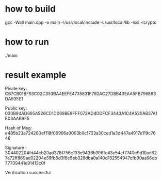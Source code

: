 # how to build
gcc -Wall main.cpp -o main -I/usr/local/include -L/usr/local/lib -lssl -lcrypto

# how to run
./main

# result example
Pivate key: C67CB01BF93C02C353BA4EEFE4735831F75DAC27DBB43EAA5FB796863DA935E1

Public key: 030B94AD695A526CD1D069BE8FFF072AD4DDFCF3443A1C4A520AB37A1E03AAB9F5

Hash of Msg: e485b23a724260ef118f06996a0093b0c1733a30ced1a3d447a4917e119c7648

Signature     : 304402204fd44cb20ad378f756c133e9436b396fc43c54cf7740e9d10ad627a72ff869ad02204e59fb5d3f8c5eb326dba0a140d162554947cfb90aa66db77709441e91413c0f

Verification    successful

